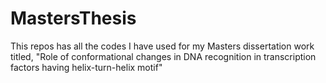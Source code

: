 # MastersThesis
This repos has all the codes I have used for my Masters dissertation work titled, "Role of conformational changes in DNA recognition in transcription factors having helix-turn-helix motif"
